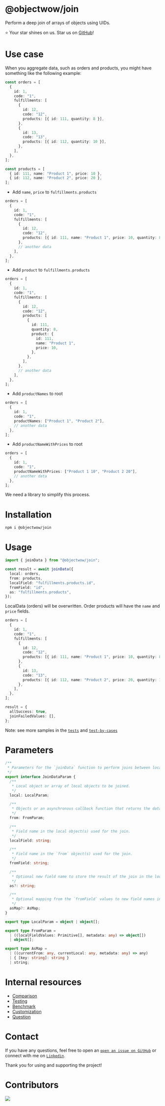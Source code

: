 # @objectwow/join

Perform a deep join of arrays of objects using UIDs.

⭐️ Your star shines on us. Star us on [GitHub](https://github.com/objectwow/join)!

# Use case

When you aggregate data, such as orders and products, you might have something like the following example:

```typescript
const orders = [
  {
    id: 1,
    code: "1",
    fulfillments: [
      {
        id: 12,
        code: "12",
        products: [{ id: 111, quantity: 8 }],
      },
      {
        id: 13,
        code: "13",
        products: [{ id: 112, quantity: 10 }],
      },
    ],
  },
];

const products = [
  { id: 111, name: "Product 1", price: 10 },
  { id: 112, name: "Product 2", price: 20 },
];
```

- Add `name`, `price` to `fulfillments.products`

```typescript
orders = [
  {
    id: 1,
    code: "1",
    fulfillments: [
      {
        id: 12,
        code: "12",
        products: [{ id: 111, name: "Product 1", price: 10, quantity: 8 }],
      },
      // another data
    ],
  },
];
```

- Add `product` to `fulfillments.products`

```typescript
orders = [
  {
    id: 1,
    code: "1",
    fulfillments: [
      {
        id: 12,
        code: "12",
        products: [
          {
            id: 111,
            quantity: 8,
            product: {
              id: 111,
              name: "Product 1",
              price: 10,
            },
          },
        ],
      },
      // another data
    ],
  },
];
```

- Add `productNames` to root

```typescript
orders = [
  {
    id: 1,
    code: "1",
    productNames: ["Product 1", "Product 2"],
    // another data
  },
];
```

- Add `productNameWithPrices` to root

```typescript
orders = [
  {
    id: 1,
    code: "1",
    productNameWithPrices: ["Product 1 10", "Product 2 20"],
    // another data
  },
];
```

We need a library to simplify this process.

# Installation

```
npm i @objectwow/join
```

# Usage

```typescript
import { joinData } from "@objectwow/join";

const result = await joinData({
  local: orders,
  from: products,
  localField: "fulfillments.products.id",
  fromField: "id",
  as: "fulfillments.products",
});
```

LocalData (orders) will be overwritten. Order products will have the `name` and `price` fields.

```typescript
orders = [
  {
    id: 1,
    code: "1",
    fulfillments: [
      {
        id: 12,
        code: "12",
        products: [{ id: 111, name: "Product 1", price: 10, quantity: 8 }],
      },
      {
        id: 13,
        code: "13",
        products: [{ id: 112, name: "Product 2", price: 20, quantity: 10 }],
      },
    ],
  },
];

result = {
  allSuccess: true,
  joinFailedValues: [],
};
```

Note: see more samples in the [`tests`](https://github.com/objectwow/join/blob/main/tests/core.spec.ts) and [`test-by-cases`](https://github.com/objectwow/join/blob/main/test-by-cases)

# Parameters

```typescript
/**
 * Parameters for the `joinData` function to perform joins between local data and source data.
 */
export interface JoinDataParam {
  /**
   * Local object or array of local objects to be joined.
   */
  local: LocalParam;

  /**
   * Objects or an asynchronous callback function that returns the data from the source.
   */
  from: FromParam;

  /**
   * Field name in the local object(s) used for the join.
   */
  localField: string;

  /**
   * Field name in the `from` object(s) used for the join.
   */
  fromField: string;

  /**
   * Optional new field name to store the result of the join in the local object(s).
   */
  as?: string;

  /**
   * Optional mapping from the `fromField` values to new field names in the local object(s).
   */
  asMap?: AsMap;
}

export type LocalParam = object | object[];

export type FromParam =
  | ((localFieldValues: Primitive[], metadata: any) => object[])
  | object[];

export type AsMap =
  | ((currentFrom: any, currentLocal: any, metadata: any) => any)
  | { [key: string]: string }
  | string;
```

# Internal resources

- [Comparison](COMPARISON.md)
- [Testing](TESTING.md)
- [Benchmark](BENCHMARK.md)
- [Customization](CUSTOMIZATION.md)
- [Question](QUESTION.md)

# Contact

If you have any questions, feel free to open an [`open an issue on GitHub`](https://github.com/objectwow/join/issues) or connect with me on [`Linkedin`](https://www.linkedin.com/in/vtuanjs/).

Thank you for using and supporting the project!

# Contributors

<a href="https://github.com/objectwow/join/graphs/contributors"><img src="https://opencollective.com/objectwow-join/contributors.svg?width=882&button=false" /></a>
